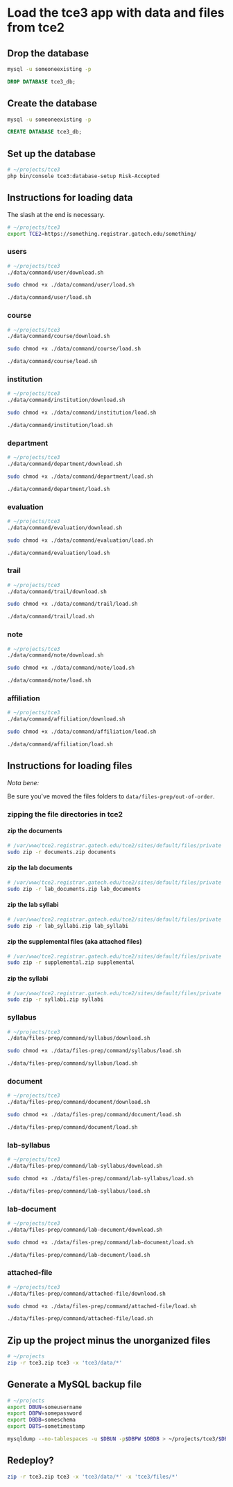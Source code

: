 # Load the tce3 app with data and files from tce2

## Drop the database

```bash
mysql -u someoneexisting -p
```

```sql
DROP DATABASE tce3_db;
```

## Create the database

```bash
mysql -u someoneexisting -p
```

```sql
CREATE DATABASE tce3_db;
```

## Set up the database

```bash
# ~/projects/tce3
php bin/console tce3:database-setup Risk-Accepted
```

## Instructions for loading data

The slash at the end is necessary.

```bash
# ~/projects/tce3
export TCE2=https://something.registrar.gatech.edu/something/
```

### users

```bash
# ~/projects/tce3
./data/command/user/download.sh
```

```bash
sudo chmod +x ./data/command/user/load.sh
```

```bash
./data/command/user/load.sh
```

### course 

```bash
# ~/projects/tce3
./data/command/course/download.sh
```

```bash
sudo chmod +x ./data/command/course/load.sh
```

```bash
./data/command/course/load.sh
```

### institution

```bash
# ~/projects/tce3
./data/command/institution/download.sh
```

```bash
sudo chmod +x ./data/command/institution/load.sh
```

```bash
./data/command/institution/load.sh
```

### department

```bash
# ~/projects/tce3
./data/command/department/download.sh
```

```bash
sudo chmod +x ./data/command/department/load.sh
```

```bash
./data/command/department/load.sh
```

### evaluation

```bash
# ~/projects/tce3
./data/command/evaluation/download.sh
```

```bash
sudo chmod +x ./data/command/evaluation/load.sh
```

```bash
./data/command/evaluation/load.sh
```

### trail

```bash
# ~/projects/tce3
./data/command/trail/download.sh
```

```bash
sudo chmod +x ./data/command/trail/load.sh
```

```bash
./data/command/trail/load.sh
```

### note

```bash
# ~/projects/tce3
./data/command/note/download.sh
```

```bash
sudo chmod +x ./data/command/note/load.sh
```

```bash
./data/command/note/load.sh
```

### affiliation

```bash
# ~/projects/tce3
./data/command/affiliation/download.sh
```

```bash
sudo chmod +x ./data/command/affiliation/load.sh
```

```bash
./data/command/affiliation/load.sh
```

## Instructions for loading files

_Nota bene:_

Be sure you've moved the files folders to `data/files-prep/out-of-order`.

### zipping the file directories in tce2

#### zip the documents

```bash
# /var/www/tce2.registrar.gatech.edu/tce2/sites/default/files/private
sudo zip -r documents.zip documents
```

#### zip the lab documents

```bash
# /var/www/tce2.registrar.gatech.edu/tce2/sites/default/files/private
sudo zip -r lab_documents.zip lab_documents
```

#### zip the lab syllabi

```bash
# /var/www/tce2.registrar.gatech.edu/tce2/sites/default/files/private
sudo zip -r lab_syllabi.zip lab_syllabi
```

#### zip the supplemental files (aka attached files)

```bash
# /var/www/tce2.registrar.gatech.edu/tce2/sites/default/files/private
sudo zip -r supplemental.zip supplemental
```

#### zip the syllabi

```bash
# /var/www/tce2.registrar.gatech.edu/tce2/sites/default/files/private
sudo zip -r syllabi.zip syllabi
```

### syllabus

```bash
# ~/projects/tce3
./data/files-prep/command/syllabus/download.sh
```

```bash
sudo chmod +x ./data/files-prep/command/syllabus/load.sh
```

```bash
./data/files-prep/command/syllabus/load.sh
```

### document

```bash
# ~/projects/tce3
./data/files-prep/command/document/download.sh
```

```bash
sudo chmod +x ./data/files-prep/command/document/load.sh
```

```bash
./data/files-prep/command/document/load.sh
```

### lab-syllabus

```bash
# ~/projects/tce3
./data/files-prep/command/lab-syllabus/download.sh
```

```bash
sudo chmod +x ./data/files-prep/command/lab-syllabus/load.sh
```

```bash
./data/files-prep/command/lab-syllabus/load.sh
```

### lab-document

```bash
# ~/projects/tce3
./data/files-prep/command/lab-document/download.sh
```

```bash
sudo chmod +x ./data/files-prep/command/lab-document/load.sh
```

```bash
./data/files-prep/command/lab-document/load.sh
```

### attached-file

```bash
# ~/projects/tce3
./data/files-prep/command/attached-file/download.sh
```

```bash
sudo chmod +x ./data/files-prep/command/attached-file/load.sh
```

```bash
./data/files-prep/command/attached-file/load.sh
```

## Zip up the project minus the unorganized files

```bash
# ~/projects
zip -r tce3.zip tce3 -x 'tce3/data/*'
```

## Generate a MySQL backup file

```bash
# ~/projects
export DBUN=someusername
export DBPW=somepassword
export DBDB=someschema
export DBTS=sometimestamp

mysqldump --no-tablespaces -u $DBUN -p$DBPW $DBDB > ~/projects/tce3/$DBDB$DBTS.sql
```

## Redeploy?

```bash
zip -r tce3.zip tce3 -x 'tce3/data/*' -x 'tce3/files/*'
```